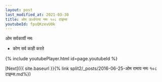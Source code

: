 ```yaml
---
layout: post
last_modified_at: 2021-03-30
title: ओम ऊर्ध्वगाया नमः १०८ टाइम्स
youtubeId: fpuQKzevU0k
---
```

 
 
 ओम सर्वकार्यी नमः  
 
 -  कोण सर्व काही करते 
 
  
 
  
 
 
 
 
 
 


{% include youtubePlayer.html id=page.youtubeId %}
 
[Next]({{ site.baseurl }}{% link  split2/_posts/2016-06-25-ओम रामाय नमः १०८ टाइम्स.md%})
 
